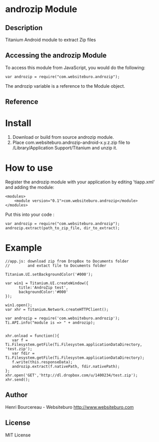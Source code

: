 # androzip Module

## Description

Titanium Android module to extract Zip files

## Accessing the androzip Module

To access this module from JavaScript, you would do the following:

	var androzip = require("com.websiteburo.androzip");

The androzip variable is a reference to the Module object.	

## Reference

Install
=======

1. Download or build from source androzip module.
2. Place com.websiteburo.androzip-android-x.y.z.zip file to /Library/Application Support/Titanium and unzip it.

How to use
==========

Register the androzip module with your application by editing 'tiapp.xml' and adding the module:

	
	<modules>
		<module version="0.1">com.websiteburo.androzip</module>
	</modules>


Put this into your code : 

	var androzip = require("com.websiteburo.androzip");
	androzip.extract(path_to_zip_file, dir_to_extract);


Example
=======

	//app.js: download zip from DropBox to Documents folder
	//        and extact file to Documents folder
	 
	Titanium.UI.setBackgroundColor('#000');
	 
	var win1 = Titanium.UI.createWindow({
	      title:'AndroZip test',
	      backgroundColor:'#000'
	});
	 
	win1.open();
	var xhr = Titanium.Network.createHTTPClient();
	
	var androzip = require('com.websiteburo.androzip');
	Ti.API.info("module is => " + androzip);
	
	 
	xhr.onload = function(){
	   var f = Ti.Filesystem.getFile(Ti.Filesystem.applicationDataDirectory, 'test.zip');
	   var fdir = Ti.Filesystem.getFile(Ti.Filesystem.applicationDataDirectory);
	   f.write(this.responseData);
	   androzip.extract(f.nativePath, fdir.nativePath);
	};
	xhr.open('GET','http://dl.dropbox.com/u/1400234/test.zip');
	xhr.send();
	
## Author

Henri Bourcereau - Websiteburo
http://www.websiteburo.com

## License

MIT License




